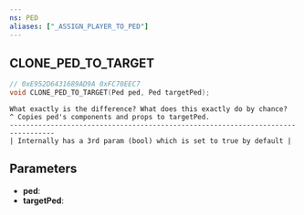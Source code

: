 ```yaml
---
ns: PED
aliases: ["_ASSIGN_PLAYER_TO_PED"]
---
```

## CLONE_PED_TO_TARGET

```c
// 0xE952D6431689AD9A 0xFC70EEC7
void CLONE_PED_TO_TARGET(Ped ped, Ped targetPed);
```

```
What exactly is the difference? What does this exactly do by chance?  
^ Copies ped's components and props to targetPed.  
---------------------------------------------------------------------------------  
| Internally has a 3rd param (bool) which is set to true by default |  
```

## Parameters
* **ped**: 
* **targetPed**: 

